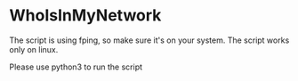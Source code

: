 # WhoIsInMyNetwork
The script is using fping, so make sure it's on your system. 
The script works only on linux.

Please use python3 to run the script
